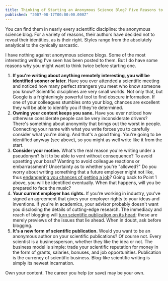 ```yaml
---
title: Thinking of Starting an Anonymous Science Blog? Five Reasons to Think Again
published: "2007-08-17T00:00:00.000Z"
---
```


You can find them in nearly every scientific discipline: the anonymous science blog. For a variety of reasons, their authors have decided not to reveal their identities, as is their right. Styles range from the absolutely analytical to the cynically sarcastic.

I have nothing against anonymous science blogs. Some of the most interesting writing I've seen has been posted to them. But I do have some reasons why you might want to think twice before starting one.

1.  **If you're writing about anything remotely interesting, you will be identified sooner or later.** Have you ever attended a scientific meeting and noticed how many perfect strangers you meet who know someone you know? Scientific disciplines are very small worlds. Not only that, but Google is a frighteningly powerful tool to find obscure information. If one of your colleagues stumbles onto your blog, chances are excellent they will be able to identify you if they're determined.
2.  **Owning your content keeps you sane.** Have you ever noticed how otherwise considerate people can be very inconsiderate drivers? There's something about anonymity that brings out the worst in people. Connecting your name with what you write forces you to carefully consider what you're doing. And that's a good thing. You're going to be identified anyway (see above), so you might as well write like it from the start.
3.  **Consider your motive.** What's the real reason you're writing under a pseudonym? Is it to be able to vent without consequence? To avoid upsetting your boss? Wanting to avoid colleague reactions or embarrassment? Uncertainty as to whether you're "allowed?" Do you worry about writing something that a future employer might not like, thus [endangering you chances of getting a job](http://depth-first.com/articles/2007/08/03/advice-to-job-seekers-from-c-e-news-blog-thyself)? Going back to Point 1 above, you will be identified eventually. When that happens, will you be prepared to face the music?
4.  **Your current employer has rights.** If you're working in industry, you've signed an agreement that gives your employer rights to your ideas and inventions. If you're in academics, your advisor probably doesn't want you disclosing the details of cutting-edge research. The immediacy and reach of blogging will [turn scientific publication on its head](http://depth-first.com/articles/2007/07/16/go-west-young-man-does-open-access-really-matter-in-the-long-run);  these are merely previews of the issues that lie ahead. When in doubt, ask before blogging.
5.  **It's a new form of scientific publication.** Would you want to be an anonymous author on your scientific publications? Of course not. Every scientist is a businessperson, whether they like the idea or not. The business model is simple: trade your scientific reputation for money in the form of grants, salaries, bonuses, and job opportunities. Publication is the currency of scientific business. Blog-like scientific writing is simply its newest incarnation.

Own your content. The career you help (or save) may be your own.

